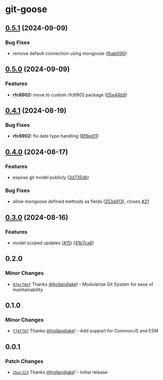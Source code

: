 # git-goose

## [0.5.1](https://github.com/hollandjake/git-goose/compare/v0.5.0...v0.5.1) (2024-09-09)


### Bug Fixes

* remove default connection using mongoose ([fbab090](https://github.com/hollandjake/git-goose/commit/fbab090a77ca10c440cd54760a9e873a9c05a760))

## [0.5.0](https://github.com/hollandjake/git-goose/compare/v0.4.1...v0.5.0) (2024-09-09)


### Features

* **rfc6902:** move to custom rfc6902 package ([05e44b9](https://github.com/hollandjake/git-goose/commit/05e44b98316faa6bfdf67c68bb63203ff082f60f))

## [0.4.1](https://github.com/hollandjake/git-goose/compare/v0.4.0...v0.4.1) (2024-08-19)


### Bug Fixes

* **rfc6902:** fix date type handling ([8f8ed11](https://github.com/hollandjake/git-goose/commit/8f8ed1163d31ed00c8e9dae719aa5d1d36287a0a))

## [0.4.0](https://github.com/hollandjake/git-goose/compare/v0.3.0...v0.4.0) (2024-08-17)


### Features

* expose git model publicly ([3d735db](https://github.com/hollandjake/git-goose/commit/3d735dbcebd46c25c3874f9a077cf240e73af664))


### Bug Fixes

* allow mongoose defined methods as fields ([253a913](https://github.com/hollandjake/git-goose/commit/253a91396891d6710942c9ec6f329b031af54942)), closes [#21](https://github.com/hollandjake/git-goose/issues/21)

## [0.3.0](https://github.com/hollandjake/git-goose/compare/v0.2.0...v0.3.0) (2024-08-16)


### Features

* model scoped updates ([#15](https://github.com/hollandjake/git-goose/issues/15)) ([41b7ca8](https://github.com/hollandjake/git-goose/commit/41b7ca863e19fe3a885babaaf30ca244d508f361))

## 0.2.0

### Minor Changes

- [`97ecf8ef`](https://github.com/hollandjake/git-goose/commit/97ecf8ef26e9c2e2991fd761689f6a084d246ffe) Thanks [@hollandjake](https://github.com/hollandjake)! - Modularize Git System for ease of maintainability

## 0.1.0

### Minor Changes

- [`f74f787`](https://github.com/hollandjake/git-goose/commit/f74f787a8606e54d04c91f1514b1b4fa6e1324f3) Thanks [@hollandjake](https://github.com/hollandjake)! - Add support for CommonJS and ESM

## 0.0.1

### Patch Changes

- [`2bac323`](https://github.com/hollandjake/git-goose/commit/2bac323186bdd174e5bccb803afb92f1bf6fb4dc) Thanks [@hollandjake](https://github.com/hollandjake)! - Initial release
